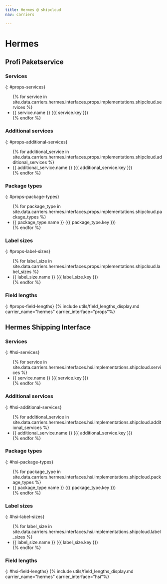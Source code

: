 ```yaml
---
title: Hermes @ shipcloud
nav: carriers

---
```


# Hermes

## Profi Paketservice

### Services
{: #props-services}
<ul>
{% for service in site.data.carriers.hermes.interfaces.props.implementations.shipcloud.services %}
  <li>{{ service.name }} ({{ service.key }})</li>
{% endfor %}
</ul>

### Additional services
{: #props-additional-services}
<ul>
{% for additional_service in site.data.carriers.hermes.interfaces.props.implementations.shipcloud.additional_services %}
  <li>{{ additional_service.name }} ({{ additional_service.key }})</li>
{% endfor %}
</ul>

### Package types
{: #props-package-types}
<ul>
{% for package_type in site.data.carriers.hermes.interfaces.props.implementations.shipcloud.package_types %}
  <li>{{ package_type.name }} ({{ package_type.key }})</li>
{% endfor %}
</ul>

### Label sizes
{: #props-label-sizes}
<ul>
{% for label_size in site.data.carriers.hermes.interfaces.props.implementations.shipcloud.label_sizes %}
  <li>{{ label_size.name }} ({{ label_size.key }})</li>
{% endfor %}
</ul>

### Field lengths
{: #props-field-lengths}
{% include utils/field_lengths_display.md carrier_name="hermes" carrier_interface="props"%}

## Hermes Shipping Interface

### Services
{: #hsi-services}
<!-- <ul>
{% for service in site.shipcloud.supported_carriers.carrier_features.hermes.hsi.services %}
  <li>{{ service.name }} ({{ service.key }})</li>
{% endfor %}
</ul> -->

<ul>
{% for service in site.data.carriers.hermes.interfaces.hsi.implementations.shipcloud.services %}
  <li>{{ service.name }} ({{ service.key }})</li>
{% endfor %}
</ul>

### Additional services
{: #hsi-additional-services}
<ul>
{% for additional_service in site.data.carriers.hermes.interfaces.hsi.implementations.shipcloud.additional_services %}
  <li>{{ additional_service.name }} ({{ additional_service.key }})</li>
{% endfor %}
</ul>

### Package types
{: #hsi-package-types}
<ul>
{% for package_type in site.data.carriers.hermes.interfaces.hsi.implementations.shipcloud.package_types %}
  <li>{{ package_type.name }} ({{ package_type.key }})</li>
{% endfor %}
</ul>

### Label sizes
{: #hsi-label-sizes}
<ul>
{% for label_size in site.data.carriers.hermes.interfaces.hsi.implementations.shipcloud.label_sizes %}
  <li>{{ label_size.name }} ({{ label_size.key }})</li>
{% endfor %}
</ul>

### Field lengths
{: #hsi-field-lengths}
{% include utils/field_lengths_display.md carrier_name="hermes" carrier_interface="hsi"%}

<!-- {{ site.data.carriers.hermes.interfaces.hsi }} -->
